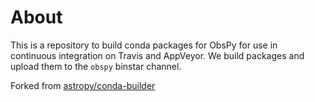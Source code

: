 About
=====

This is a repository to build conda packages for ObsPy for use in continuous
integration on Travis and AppVeyor. We build packages and upload them to the
``obspy`` binstar channel.

Forked from [astropy/conda-builder](https://github.com/astropy/conda-builder)
